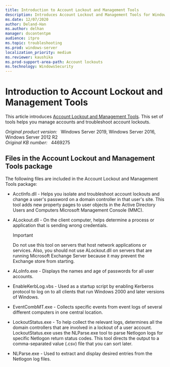 ```yaml
---
title: Introduction to Account Lockout and Management Tools
description: Introduces Account Lockout and Management Tools for Windows Server.
ms.date: 12/07/2020
author: Deland-Han
ms.author: delhan 
manager: dscontentpm
audience: itpro
ms.topic: troubleshooting
ms.prod: windows-server
localization_priority: medium
ms.reviewer: kaushika
ms.prod-support-area-path: Account lockouts
ms.technology: WindowsSecurity
---
```

# Introduction to Account Lockout and Management Tools

This article introduces [Account Lockout and Management Tools](https://www.microsoft.com/download/details.aspx?id=18465). This set of tools helps you manage accounts and troubleshoot account lockouts.

_Original product version:_ &nbsp; Windows Server 2019, Windows Server 2016, Windows Server 2012 R2  
_Original KB number:_ &nbsp; 4469275

## Files in the Account Lockout and Management Tools package

The following files are included in the Account Lockout and Management Tools package:

- AcctInfo.dll - Helps you isolate and troubleshoot account lockouts and change a user's password on a domain controller in that user's site. This tool adds new property pages to user objects in the Active Directory Users and Computers Microsoft Management Console (MMC).

- ALockout.dll - On the client computer, helps determine a process or application that is sending wrong credentials.

    > [!IMPORTANT]
    > Do not use this tool on servers that host network applications or services. Also, you should not use ALockout.dll on servers that are running Microsoft Exchange Server because it may prevent the Exchange store from starting.

- ALoInfo.exe - Displays the names and age of passwords for all user accounts.

- EnableKerbLog.vbs - Used as a startup script by enabling Kerberos protocol to log on to all clients that run Windows 2000 and later versions of Windows.

- EventCombMT.exe - Collects specific events from event logs of several different computers in one central location.

- LockoutStatus.exe - To help collect the relevant logs, determines all the domain controllers that are involved in a lockout of a user account. LockoutStatus.exe uses the NLParse.exe tool to parse Netlogon logs for specific Netlogon return status codes. This tool directs the output to a comma-separated value (.csv) file that you can sort later.

- NLParse.exe - Used to extract and display desired entries from the Netlogon log files.

